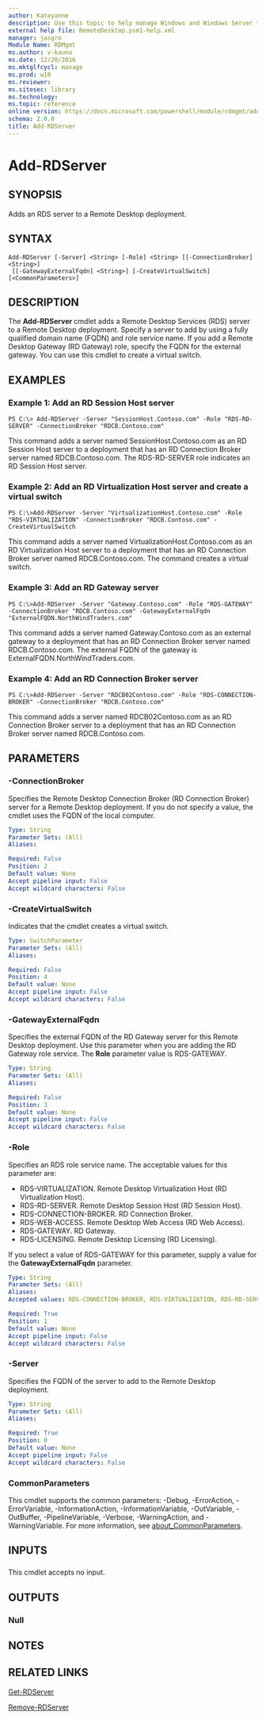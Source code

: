 ```yaml
---
author: Kateyanne
description: Use this topic to help manage Windows and Windows Server technologies with Windows PowerShell.
external help file: RemoteDesktop.psm1-help.xml
manager: jasgro
Module Name: RDMgmt
ms.author: v-kaunu
ms.date: 12/20/2016
ms.mktglfcycl: manage
ms.prod: w10
ms.reviewer:
ms.sitesec: library
ms.technology:
ms.topic: reference
online version: https://docs.microsoft.com/powershell/module/rdmgmt/add-rdserver?view=windowsserver2019-ps&wt.mc_id=ps-gethelp
schema: 2.0.0
title: Add-RDServer
---
```


# Add-RDServer

## SYNOPSIS
Adds an RDS server to a Remote Desktop deployment.

## SYNTAX

```
Add-RDServer [-Server] <String> [-Role] <String> [[-ConnectionBroker] <String>]
 [[-GatewayExternalFqdn] <String>] [-CreateVirtualSwitch] [<CommonParameters>]
```

## DESCRIPTION
The **Add-RDServer** cmdlet adds a Remote Desktop Services (RDS) server to a Remote Desktop deployment.
Specify a server to add by using a fully qualified domain name (FQDN) and role service name.
If you add a Remote Desktop Gateway (RD Gateway) role, specify the FQDN for the external gateway.
You can use this cmdlet to create a virtual switch.

## EXAMPLES

### Example 1: Add an RD Session Host server
```
PS C:\> Add-RDServer -Server "SessionHost.Contoso.com" -Role "RDS-RD-SERVER" -ConnectionBroker "RDCB.Contoso.com"
```

This command adds a server named SessionHost.Contoso.com as an RD Session Host server to a deployment that has an RD Connection Broker server named RDCB.Contoso.com.
The RDS-RD-SERVER role indicates an RD Session Host server.

### Example 2: Add an RD Virtualization Host server and create a virtual switch
```
PS C:\>Add-RDServer -Server "VirtualizationHost.Contoso.com" -Role "RDS-VIRTUALIZATION" -ConnectionBroker "RDCB.Contoso.com" -CreateVirtualSwitch
```

This command adds a server named VirtualizationHost.Contoso.com as an RD Virtualization Host server to a deployment that has an RD Connection Broker server named RDCB.Contoso.com.
The command creates a virtual switch.

### Example 3: Add an RD Gateway server
```
PS C:\>Add-RDServer -Server "Gateway.Contoso.com" -Role "RDS-GATEWAY" -ConnectionBroker "RDCB.Contoso.com" -GatewayExternalFqdn "ExternalFQDN.NorthWindTraders.com"
```

This command adds a server named Gateway.Contoso.com as an external gateway to a deployment that has an RD Connection Broker server named RDCB.Contoso.com.
The external FQDN of the gateway is ExternalFQDN.NorthWindTraders.com.

### Example 4: Add an RD Connection Broker server
```
PS C:\>Add-RDServer -Server "RDCB02Contoso.com" -Role "RDS-CONNECTION-BROKER" -ConnectionBroker "RDCB.Contoso.com"
```

This command adds a server named RDCB02Contoso.com as an RD Connection Broker server to a deployment that has an RD Connection Broker server named RDCB.Contoso.com.

## PARAMETERS

### -ConnectionBroker
Specifies the Remote Desktop Connection Broker (RD Connection Broker) server for a Remote Desktop deployment.
If you do not specify a value, the cmdlet uses the FQDN of the local computer.

```yaml
Type: String
Parameter Sets: (All)
Aliases:

Required: False
Position: 2
Default value: None
Accept pipeline input: False
Accept wildcard characters: False
```

### -CreateVirtualSwitch
Indicates that the cmdlet creates a virtual switch.

```yaml
Type: SwitchParameter
Parameter Sets: (All)
Aliases:

Required: False
Position: 4
Default value: None
Accept pipeline input: False
Accept wildcard characters: False
```

### -GatewayExternalFqdn
Specifies the external FQDN of the RD Gateway server for this Remote Desktop deployment.
Use this parameter when you are adding the RD Gateway role service.
The **Role** parameter value is RDS-GATEWAY.

```yaml
Type: String
Parameter Sets: (All)
Aliases:

Required: False
Position: 3
Default value: None
Accept pipeline input: False
Accept wildcard characters: False
```

### -Role
Specifies an RDS role service name.
The acceptable values for this parameter are:

- RDS-VIRTUALIZATION.
Remote Desktop Virtualization Host (RD Virtualization Host).
- RDS-RD-SERVER.
Remote Desktop Session Host (RD Session Host).
- RDS-CONNECTION-BROKER.
RD Connection Broker.
- RDS-WEB-ACCESS.
Remote Desktop Web Access (RD Web Access).
- RDS-GATEWAY.
RD Gateway.
- RDS-LICENSING.
Remote Desktop Licensing (RD Licensing).

If you select a value of RDS-GATEWAY for this parameter, supply a value for the **GatewayExternalFqdn** parameter.

```yaml
Type: String
Parameter Sets: (All)
Aliases:
Accepted values: RDS-CONNECTION-BROKER, RDS-VIRTUALIZATION, RDS-RD-SERVER, RDS-WEB-ACCESS, RDS-GATEWAY, RDS-LICENSING

Required: True
Position: 1
Default value: None
Accept pipeline input: False
Accept wildcard characters: False
```

### -Server
Specifies the FQDN of the server to add to the Remote Desktop deployment.

```yaml
Type: String
Parameter Sets: (All)
Aliases:

Required: True
Position: 0
Default value: None
Accept pipeline input: False
Accept wildcard characters: False
```

### CommonParameters
This cmdlet supports the common parameters: -Debug, -ErrorAction, -ErrorVariable, -InformationAction, -InformationVariable, -OutVariable, -OutBuffer, -PipelineVariable, -Verbose, -WarningAction, and -WarningVariable. For more information, see [about_CommonParameters](https://go.microsoft.com/fwlink/?LinkID=113216).

## INPUTS

###
This cmdlet accepts no input.

## OUTPUTS

### Null

## NOTES

## RELATED LINKS

[Get-RDServer](./Get-RDServer.md)

[Remove-RDServer](./Remove-RDServer.md)

